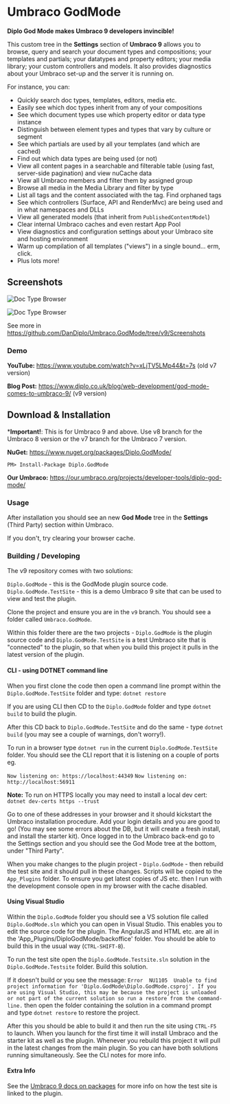 # Umbraco GodMode
**Diplo God Mode makes Umbraco 9 developers invincible!**

This custom tree in the **Settings** section of **Umbraco 9** allows you to browse, query and search your document types and compositions; your templates and partials; your datatypes and property editors; your media library; your custom controllers and models. It also provides diagnostics about your Umbraco set-up and the server it is running on.

For instance, you can:

* Quickly search doc types, templates, editors, media etc.
* Easily see which doc types inherit from any of your compositions
* See which document types use which property editor or data type instance
* Distinguish between element types and types that vary by culture or segment
* See which partials are used by all your templates (and which are cached)
* Find out which data types are being used (or not)
* View all content pages in a searchable and filterable table (using fast, server-side pagination) and view nuCache data
* View all Umbraco members and filter them by assigned group
* Browse all media in the Media Library and filter by type
* List all tags and the content associated with the tag. Find orphaned tags
* See which controllers (Surface, API and RenderMvc) are being used and in what namespaces and DLLs
* View all generated models (that inherit from `PublishedContentModel`)
* Clear internal Umbraco caches and even restart App Pool
* View diagnostics and configuration settings about your Umbraco site and hosting environment
* Warm up compilation of all templates ("views") in a single bound... erm, click.
* Plus lots more!

## Screenshots

![Doc Type Browser](https://www.diplo.co.uk/media/1189/doctypebrowser.png)

![Doc Type Browser](https://www.diplo.co.uk/media/1190/doctypedetail.png)

See more in https://github.com/DanDiplo/Umbraco.GodMode/tree/v9/Screenshots

### Demo

**YouTube:** https://www.youtube.com/watch?v=xLjTV5LMp44&t=7s (old v7 version)

**Blog Post:** https://www.diplo.co.uk/blog/web-development/god-mode-comes-to-umbraco-9/ (v9 version)

## Download & Installation

***Important!**: This is for Umbraco 9 and above. Use v8 branch for the Umbraco 8 version or the v7 branch for the Umbraco 7 version.

**NuGet:** https://www.nuget.org/packages/Diplo.GodMode/

`PM> Install-Package Diplo.GodMode`

**Our Umbraco:** https://our.umbraco.org/projects/developer-tools/diplo-god-mode/

### Usage

After installation you should see an new **God Mode** tree in the **Settings** (Third Party) section within Umbraco.

If you don't, try clearing your browser cache.

### Building / Developing

The v9 repository comes with two solutions:

`Diplo.GodMode` - this is the GodMode plugin source code.
`Diplo.GodMode.TestSite` - this is a demo Umbraco 9 site that can be used to view and test the plugin.

Clone the project and ensure you are in the `v9` branch. You should see a folder called `Umbraco.GodMode`.

Within this folder there are the two projects - `Diplo.GodMode` is the plugin source code and `Diplo.GodMode.TestSite` is a test Umbraco site that is "connected" to the plugin, so that when you build this project it pulls in the latest version of the plugin.

#### CLI - using DOTNET command line

When you first clone the code then open a command line prompt within the `Diplo.GodMode.TestSite` folder and type: `dotnet restore`

If you are using CLI then CD to the `Diplo.GodMode` folder and type `dotnet build` to build the plugin.

After this CD back to `Diplo.GodMode.TestSite` and do the same - type `dotnet build` (you may see a couple of warnings, don't worry!).

To run in a browser type `dotnet run` in the current `Diplo.GodMode.TestSite` folder. You should see the CLI report that it is listening on a couple of ports eg.

`Now listening on: https://localhost:44349`
`Now listening on: http://localhost:56911`

**Note:** To run on HTTPS locally you may need to install a local dev cert: `dotnet dev-certs https --trust`

Go to one of these addresses in your browser and it should kickstart the Umbraco installation procedure. Add your login details and you are good to go! (You may see some errors about the DB, but it will create a fresh install, and install the starter kit). Once logged in to the Umbraco back-end go to the Settings section and you should see the God Mode tree at the bottom, under "Third Party".

When you make changes to the plugin project - `Diplo.GodMode` - then rebuild the test site and it should pull in these changes. Scripts will be copied to the `App_Plugins` folder. To ensure you get latest copies of JS etc. then I run with the development console open in my browser with the cache disabled.

#### Using Visual Studio

Within the `Diplo.GodMode` folder you should see a VS solution file called `Diplo.GodMode.sln` which you can open in Visual Studio. This enables you to edit the source code for the plugin. The AngularJS and HTML etc. are all in the 'App_Plugins/DiploGodMode/backoffice' folder. You should be able to build this in the usual way (`CTRL-SHIFT-B`).

To run the test site open the `Diplo.GodMode.Testsite.sln` solution in the `Diplo.GodMode.Testsite` folder. Build this solution.

If it doesn't build or you see the message: `Error	NU1105	Unable to find project information for 'Diplo.GodMode\Diplo.GodMode.csproj'. If you are using Visual Studio, this may be because the project is unloaded or not part of the current solution so run a restore from the command-line.` then open the folder containing the solution in a command prompt and type `dotnet restore` to restore the project.

After this you should be able to build it and then run the site using `CTRL-F5` to launch. When you launch for the first time it will install Umbraco and the starter kit as well as the plugin. Whenever you rebuild this project it will pull in the latest changes from the main plugin. So you can have both solutions running simultaneously. See the CLI notes for more info.

#### Extra Info

See the [Umbraco 9 docs on packages](https://our.umbraco.com/documentation/UmbracoNetCoreUpdates?_ga=2.99408024.785525998.1632846711-370550528.1632846711#package-development) for more info on how the test site is linked to the plugin.
